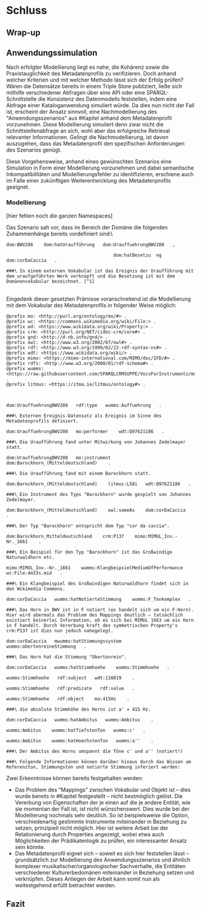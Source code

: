 # Schluss

## Wrap-up

## Anwendungssimulation

Nach erfolgter Modellierung liegt es nahe, die Kohärenz sowie die Praxistauglichkeit des Metadatenprofils zu verifizieren. Doch anhand welcher Kriterien und mit welcher Methode lässt sich der Erfolg prüfen? Wären die Datensätze bereits in einem Triple Store publiziert, ließe sich mithilfe verschiedener Abfragen über eine API oder eine SPARQL-Schnittstelle die Konsistenz des Datenmodells feststellen, indem eine Abfrage einer Kataloganwendung simuliert würde. Da dies nun nicht der Fall ist, erscheint der Ansatz sinnvoll, eine Nachmodellierung des "Anwendungsszenarios" aus #Kapitel anhand dem Metadatenprofil vorzunehmen. Diese Modellierung simuliert denn zwar nicht die Schnittstellenabfrage an sich, wohl aber das erfolgreiche Retrieval relevanter Informationen. Gelingt die Nachmodellierung, ist davon auszugehen, dass das Metadatenprofil den spezifischen Anforderungen des Szenarios genügt. 

Diese Vorgehensweise, anhand eines gewünschten Szenarios eine Simulation in Form einer Modellierung vorzunehmen und dabei semantische Inkompatibilitäten und Modellierungsfehler zu identifizieren, erschiene auch im Falle einer zukünftigen Weiterentwicklung des Metadatenprofils geeignet.



### Modellierung

[hier fehlen noch die ganzen Namespaces]

Das Szenario sah vor, dass im Bereich der Domäne die folgenden Zuhammenhänge bereits vordefiniert sind:\

```
dom:BWV208    dom:hatUraufführung   dom:UrauffuehrungBWV208   ,

		              					dom:hatBesetzu	ng    	dom:corDaCaccia   .

###\ In einem externen Vokabular ist das Ereignis der Uraufführung mit dem uraufgeführten Werk verknüpft und die Besetzung ist mit dem Domänenvokabular bezeichnet. [^1]
```
\
Eingedenk dieser gesetzten Prämisse voranschreitend ist die Modellierung mit dem Vokabular des Metadatenprofils in folgender Weise möglich:


```
@prefix mo: <http://purl.org/ontology/mo/#> .
@prefix wc: <https://commons.wikimedia.org/wiki/File:> .
@prefix wd: <https://www.wikidata.org/wiki/Property:> .
@prefix crm: <http://purl.org/NET/cidoc-crm/core#> .
@prefix gnd: <http://d-nb.info/gnd/> .
@prefix owl: <http://www.w3.org/2002/07/owl#> .
@prefix rdf: <http://www.w3.org/1999/02/22-rdf-syntax-ns#> .
@prefix wdt: <https://www.wikidata.org/wiki/> .
@prefix mimo: <https://mimo-international.com/MIMO/doc/IFD/#> .
@prefix rdfs: <http://www.w3.org/2000/01/rdf-schema#> .
@prefix wumms: <https://raw.githubusercontent.com/SPARQLCRMSUPPE/VocsForInstruments/master/namespaces/wumms#> .
@prefix litmus: <https://itma.ie/litmus/ontology#> .



dom:UrauffuehrungBWV208   rdf:type   wumms:Auffuehrung   .

###\ Externen Ereignis-Datensatz als Ereignis im Sinne des Metadatenprofils definiert.

dom:UrauffuehrungBWV208   mo:performer    wdt:Q97621186   .

###\ Die Uraufführung fand unter Mitwirkung von Johannes Zedelmayer statt.

dom:UrauffuehrungBWV208   mo:instrument   dom:Barockhorn_(Mitteldeutschland)    .

###\ Die Uraufführung fand mit einem Barockhorn statt.

dom:Barockhorn_(Mitteldeutschland)    litmus:L58i   wdt:Q97621186   .

###\ Ein Instrument des Typs "Barockhorn" wurde gespielt von Johannes Zedelmayer.

dom:Barockhorn_(Mitteldeutschland)    owl:sameAs    dom:corDaCaccia   .

###\ Der Typ "Barockhorn" entspricht dem Typ "cor da caccia".

dom:Barockhorn_Mitteldeutschland    crm:P137    mimo:MIMUL_Inv.-Nr._1661    .

###\ Ein Beispiel für den Typ "Barockhorn" ist das Großwindige Naturwaldhorn etc.

mimo:MIMUL_Inv.-Nr._1661	wumms:KlangbeipsielMediumOfPerformance	wc:File:4m33s.mid	.

###\ Ein Klangbeispiel des Großwindigen Naturwaldhorn findet sich in den Wikimedia Commons.

dom:corDaCaccia   wumms:hatNotierteStimmung    wumms:F_Tonkomplex   .

###\ Das Horn in BWV ist in F notiert (es handelt sich um ein F-Horn). Hier wird abermals das Problem des Mappings deutlich – tatsächlich existiert keinerlei Information, ob es sich bei MIMUL 1663 um ein Horn in F handelt. Durch Vererbung kraft des symmetrischen Property's crm:P137 ist dies nun jedoch nahegelegt.

dom:corDaCaccia   mwumms:hatStimmungssystem   wumms:obertonreineStimmung   .

###\ Das Horn hat die Stimmung "Obertonrein". 

dom:corDaCaccia   wumms:hatStimmhoehe    wumms:Stimmhoehe   .

wumms:Stimmhoehe   rdf:subject   wdt:118819    .

wumms:Stimmhoehe   rdf:predicate   rdf:value   .

wumms:Stimmhoehe   rdf:object    ma:415Hz    .

###\ die absolute Stimmhöhe des Horns ist a' = 415 Hz.

dom:corDaCaccia   wumms:hatAmbitus   wumms:Ambitus    .

wumms:Ambitus    wumms:hatTiefstenTon   wumms:c'   .

wumms:Ambitus    wumms:hatHoechstenTon   wumms:a''    .

###\ Der Ambitus des Horns umspannt die Töne c' und a'' (notiert!)

###\ Folgende Informationen können darüber hinaus durch das Wissen um Referenzton, Stimmungston und notierte Stimmung inferiert werden:
```





Zwei Erkenntnisse können bereits festgehalten werden:

* Das Problem des "Mappings" zwischen Vokabular und Objekt ist – dies wurde bereits in #Kapitel festgestellt – nicht bestmöglich gelöst. Die Vererbung von Eigenschaften der je einen auf die je andere Entität, wie sie momentan der Fall ist, ist nicht wünschenswert. Dies wurde bei der Modellierung nochmals sehr deutlich. So ist beispielsweise die Option, verschiedenartig gestimmte Instrumente miteinander in Beziehung zu setzen, prinzipiell nicht möglich. Hier ist weitere Arbeit bei der Relationierung durch Properties angezeigt, wobei etwa auch Möglichkeiten der Prädikatenlogik zu prüfen, ein interessanter Ansatz sein könnte.
* Das Metadatenprofil eignet sich – soweit es sich hier feststellen lässt – grundsätzlich zur Modellierung des Anwendungsszenarios und ähnlich komplexer musikalischer/organologischer Sachverhalte, die Entitäten verschiedener Kulturerbedomänen miteinander in Beziehung setzen und verknüpfen. Dieses Anliegen der Arbeit kann somit nun als weitestgehend erfüllt betrachtet werden.



## Fazit












[^1]: Denkbar wäre es – sofern sinnvoll – noch weitere Anreicherungsmöglichkeiten in das Metadatenprofil zu integrieren: bspw. Ort und Zeit. Fraglich ist jedoch, ob diese Informationen nicht bereits im Ereignisdatensatz vorhanden sind.